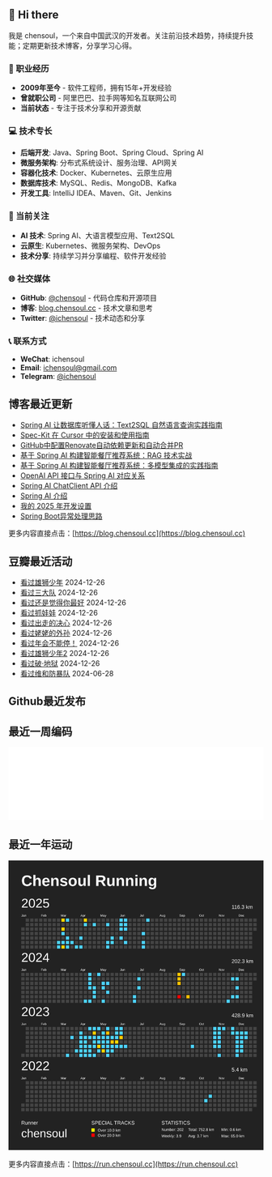 ## 👋 Hi there

我是 chensoul，一个来自中国武汉的开发者。关注前沿技术趋势，持续提升技能；定期更新技术博客，分享学习心得。

### 🚀 职业经历
- **2009年至今** - 软件工程师，拥有15年+开发经验
- **曾就职公司** - 阿里巴巴、拉手网等知名互联网公司
- **当前状态** - 专注于技术分享和开源贡献

### 💻 技术专长
- **后端开发**: Java、Spring Boot、Spring Cloud、Spring AI
- **微服务架构**: 分布式系统设计、服务治理、API网关
- **容器化技术**: Docker、Kubernetes、云原生应用
- **数据库技术**: MySQL、Redis、MongoDB、Kafka
- **开发工具**: IntelliJ IDEA、Maven、Git、Jenkins

### 🎯 当前关注
- **AI 技术**: Spring AI、大语言模型应用、Text2SQL
- **云原生**: Kubernetes、微服务架构、DevOps
- **技术分享**: 持续学习并分享编程、软件开发经验

### 🌐 社交媒体
- **GitHub**: [@chensoul](https://github.com/chensoul) - 代码仓库和开源项目
- **博客**: [blog.chensoul.cc](https://blog.chensoul.cc) - 技术文章和思考
- **Twitter**: [@ichensoul](https://twitter.com/ichensoul) - 技术动态和分享

### 📞 联系方式
- **WeChat**: ichensoul
- **Email**: [ichensoul@gmail.com](mailto:ichensoul@gmail.com)
- **Telegram**: [@ichensoul](https://t.me/ichensoul)

## 博客最近更新

<!-- blog starts -->
- [Spring AI 让数据库听懂人话：Text2SQL 自然语言查询实践指南](https://blog.chensoul.cc/posts/2025/09/30/spring-ai-text2sql-showcase/)
- [Spec-Kit 在 Cursor 中的安装和使用指南](https://blog.chensoul.cc/posts/2025/09/29/spec-kit-with-cursor/)
- [GitHub中配置Renovate自动依赖更新和自动合并PR](https://blog.chensoul.cc/posts/2025/09/28/config-renovate-in-github/)
- [基于 Spring AI 构建智能餐厅推荐系统：RAG 技术实战](https://blog.chensoul.cc/posts/2025/09/26/spring-ai-restaurant-showcase-rag/)
- [基于 Spring AI 构建智能餐厅推荐系统：多模型集成的实践指南](https://blog.chensoul.cc/posts/2025/09/25/spring-ai-restaurant-showcase/)
- [OpenAI API 接口与 Spring AI 对应关系](https://blog.chensoul.cc/posts/2025/09/22/openai-api-with-spring-ai/)
- [Spring AI ChatClient API 介绍](https://blog.chensoul.cc/posts/2025/09/19/spring-ai-chat-client-api/)
- [Spring AI 介绍](https://blog.chensoul.cc/posts/2025/09/18/spring-api/)
- [我的 2025 年开发设置](https://blog.chensoul.cc/posts/2025/08/24/my-development-setup-2025/)
- [Spring Boot异常处理思路](https://blog.chensoul.cc/posts/2025/07/24/spring-exception/)
<!-- blog ends -->

更多内容直接点击：[https://blog.chensoul.cc](https://blog.chensoul.cc)

## 豆瓣最近活动

<!-- douban starts -->
- [看过雄狮少年](https://movie.douban.com/subject/35144311/) 2024-12-26
- [看过三大队](https://movie.douban.com/subject/35208463/) 2024-12-26
- [看过还是觉得你最好](https://movie.douban.com/subject/35503125/) 2024-12-26
- [看过抓娃娃](https://movie.douban.com/subject/36653918/) 2024-12-26
- [看过出走的决心](https://movie.douban.com/subject/36587974/) 2024-12-26
- [看过姥姥的外孙](https://movie.douban.com/subject/36328210/) 2024-12-26
- [看过年会不能停！](https://movie.douban.com/subject/35725869/) 2024-12-26
- [看过雄狮少年2](https://movie.douban.com/subject/35883131/) 2024-12-26
- [看过破·地狱](https://movie.douban.com/subject/36712987/) 2024-12-26
- [看过维和防暴队](https://movie.douban.com/subject/35371629/) 2024-06-28
<!-- douban ends -->

## Github最近发布

<!-- recent_releases starts -->

<!-- recent_releases ends -->

## 最近一周编码

![light](https://raw.githubusercontent.com/chensoul/chensoul/main/images/wakatime_weekly_language_stats.svg#gh-light-mode-only)

## 最近一年运动

[![light](https://raw.githubusercontent.com/chensoul/running_page/master/assets/github.svg#gh-light-mode-only)](https://run.chensoul.cc)

更多内容直接点击：[https://run.chensoul.cc](https://run.chensoul.cc)
